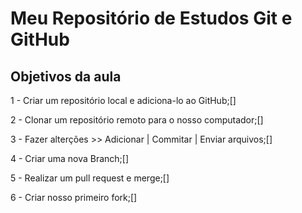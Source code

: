 # Meu Repositório de Estudos Git e GitHub

## Objetivos da aula

1 - Criar um repositório local e adiciona-lo ao GitHub;[]

2 - Clonar um repositório remoto para o nosso computador;[]

3 - Fazer alterções >> Adicionar | Commitar | Enviar arquivos;[]

4 - Criar uma nova Branch;[]

5 - Realizar um pull request e merge;[]

6 - Criar nosso primeiro fork;[]